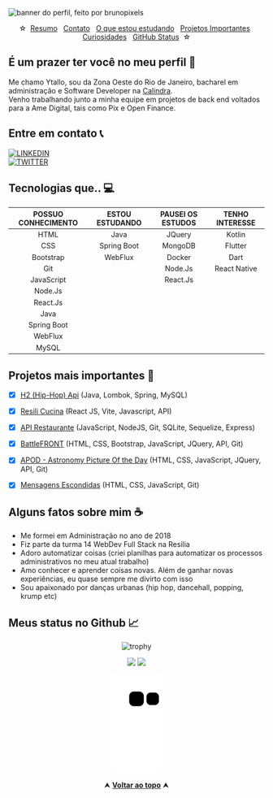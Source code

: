 <div>
 
![banner do perfil, feito por brunopixels](https://i.pinimg.com/originals/ca/26/2e/ca262e0354eea311c41134c3e4bc3bc2.gif)
 
</div>
  
<div id="inicio" align="center">
&#9734;&nbsp;&nbsp;<a href="#sobre">Resumo</a>&nbsp;&nbsp;
<a href="#contato">Contato</a>&nbsp;&nbsp;
<a href="#aprendizado">O que estou estudando</a>&nbsp;&nbsp;
<a href="#projetos">Projetos Importantes</a>&nbsp;&nbsp;
<a href="#curiosidades">Curiosidades</a>&nbsp;&nbsp;
<a href="#status">GitHub Status</a>&nbsp;&nbsp;&#9734;
</div>

<h2 id="sobre">É um prazer ter você no meu perfil 👋 </h2>

Me chamo Ytallo, sou da Zona Oeste do Rio de Janeiro, bacharel em administração e Software Developer na [Calindra](https://calindra.tech/).<br>
Venho trabalhando junto a minha equipe em projetos de back end voltados para a Ame Digital, tais como Pix e Open Finance.


<h2 id="contato">Entre em contato 📞</h2>
<div>
 
   [![LINKEDIN](https://img.shields.io/badge/-Ytallo%20Bruno-004f93?style=flat-square&logo=Linkedin&logoColor=white&link=https://www.linkedin.com/in/ytallobruno/)](https://www.linkedin.com/in/ytallobruno/)
 <br>
   [![TWITTER](https://img.shields.io/badge/Follow:%20@ytallodev-004f93?style=flat-square&logo=Twitter&logoColor=white&link=mailto:ytallodev@gmail.com)](https://twitter.com/ytallodev/)

</div>


<h2 id="aprendizado"> Tecnologias que.. 💻 </h2>

POSSUO CONHECIMENTO | ESTOU ESTUDANDO | PAUSEI OS ESTUDOS                 | TENHO INTERESSE
:------:            | :------:        | :------:                          | :------:
HTML                | Java            | JQuery                            | Kotlin
CSS                 | Spring Boot     | MongoDB                           | Flutter
Bootstrap           | WebFlux         | Docker                            | Dart
Git                 |                 | Node.Js                           | React Native
JavaScript          |                 | React.Js                          | 
Node.Js             |                 |                                   |
React.Js            |                 |                                   |
Java                |                 |                                   |
Spring Boot         |                 |                                   |
WebFlux             |                 |                                   |
MySQL               |                 |                                   |


<h2 id="projetos">  Projetos mais importantes 📌 </h2>

- [x] [H2 (Hip-Hop) Api](https://github.com/ytallobruno/h2api) (Java, Lombok, Spring, MySQL)
- [x] [Resili Cucina](https://github.com/ytallobruno/ProjetoFinalModulo5) (React JS, Vite, Javascript, API)
- [x] [API Restaurante](https://github.com/ytallobruno/ProjetoFinalModulo4) (JavaScript, NodeJS, Git, SQLite, Sequelize, Express)
- [x] [BattleFRONT](https://github.com/ytallobruno/ProjetoFinalModulo2) (HTML, CSS, Bootstrap, JavaScript, JQuery, API, Git)
- [x] [APOD - Astronomy Picture Of the Day](https://github.com/ytallobruno/projetoAPOD) (HTML, CSS, JavaScript, JQuery, API, Git)
- [x] [Mensagens Escondidas](https://github.com/ytallobruno/ProjetoMensagemEscondida) (HTML, CSS, JavaScript, Git)


<h2 id="curiosidades">  Alguns fatos sobre mim ☕ </h2>

- Me formei em Administração no ano de 2018
- Fiz parte da turma 14 WebDev Full Stack na Resilia
- Adoro automatizar coisas (criei planilhas para automatizar os processos administrativos no meu atual trabalho)
- Amo conhecer e aprender coisas novas. Além de ganhar novas experiências, eu quase sempre me divirto com isso
- Sou apaixonado por danças urbanas (hip hop, dancehall, popping, krump etc)


<h2 id="status"> Meus status no Github 📈 </h2>
 
<div align="center">

  ![trophy](https://github-profile-trophy.vercel.app/?username=ytallobruno&margin-w=5&margin-h=5&no-frame=true) <!--[troféis]-->

  <img height="140em" src="https://github-readme-stats.vercel.app/api?username=ytallobruno&show_icons=true"/> <!--[ytallo github stats]-->
  <img height="140em" src="https://github-readme-stats.vercel.app/api/top-langs/?username=ytallobruno&layout=compact"/> <!--[ytallo github langs]--> 

  ![Snake animation](https://github.com/ytallobruno/ytallobruno/blob/output/github-contribution-grid-snake.svg) <!--[cobrinha]-->
 
</div>

<div align="center">
  &#11165;&nbsp;<a href="#inicio"><strong>Voltar ao topo</strong></a>&nbsp;&#11165;
</div>
